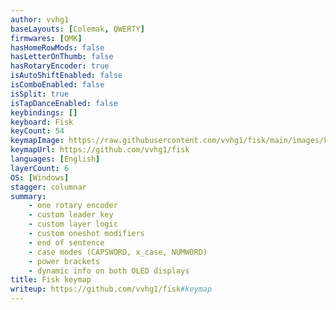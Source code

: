 ```yaml
---
author: vvhg1
baseLayouts: [Colemak, QWERTY]
firmwares: [QMK]
hasHomeRowMods: false
hasLetterOnThumb: false
hasRotaryEncoder: true
isAutoShiftEnabled: false
isComboEnabled: false
isSplit: true
isTapDanceEnabled: false
keybindings: []
keyboard: Fisk
keyCount: 54
keymapImage: https://raw.githubusercontent.com/vvhg1/fisk/main/images/keymap.png
keymapUrl: https://github.com/vvhg1/fisk
languages: [English]
layerCount: 6
OS: [Windows]
stagger: columnar
summary: 
    - one rotary encoder
    - custom leader key
    - custom layer logic
    - custom oneshot modifiers
    - end of sentence
    - case modes (CAPSWORD, x_case, NUMW0RD)
    - power brackets
    - dynamic info on both OLED displays
title: Fisk keymap
writeup: https://github.com/vvhg1/fisk#keymap
---
```

